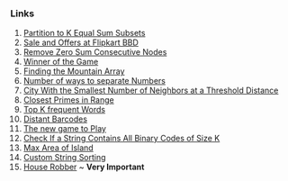### Links
1. [Partition to K Equal Sum Subsets]()
2. [Sale and Offers at Flipkart BBD]()
3. [Remove Zero Sum Consecutive Nodes]()
4. [Winner of the Game]()
5. [Finding the Mountain Array]()
6. [Number of ways to separate Numbers]()
7. [City With the Smallest Number of Neighbors at a Threshold Distance]()
8. [Closest Primes in Range]()
9. [Top K frequent Words](https://leetcode.com/problems/top-k-frequent-words/submissions/886180958/)
10. [Distant Barcodes]()
11. [The new game to Play]()
12. [Check If a String Contains All Binary Codes of Size K]()
13. [Max Area of Island]()
14. [Custom String Sorting]()
15. [House Robber]() ~ **Very Important**
